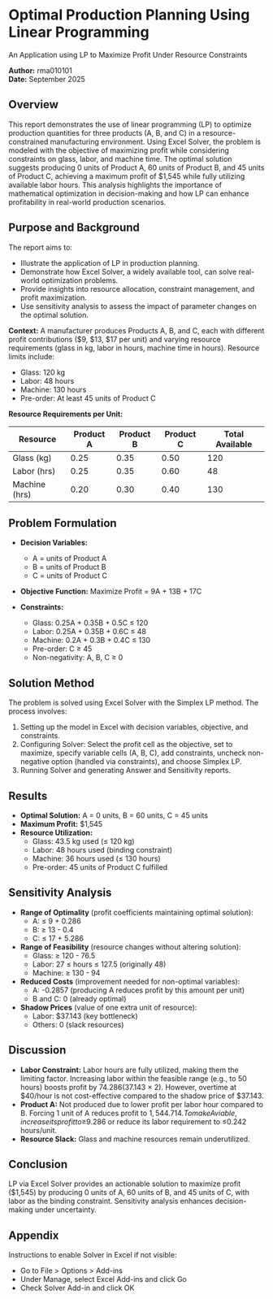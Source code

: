 # Optimal Production Planning Using Linear Programming

An Application using LP to Maximize Profit Under Resource Constraints

**Author:** rma010101  
**Date:** September 2025

## Overview

This report demonstrates the use of linear programming (LP) to optimize production quantities for three products (A, B, and C) in a resource-constrained manufacturing environment. Using Excel Solver, the problem is modeled with the objective of maximizing profit while considering constraints on glass, labor, and machine time. The optimal solution suggests producing 0 units of Product A, 60 units of Product B, and 45 units of Product C, achieving a maximum profit of $1,545 while fully utilizing available labor hours. This analysis highlights the importance of mathematical optimization in decision-making and how LP can enhance profitability in real-world production scenarios.

## Purpose and Background

The report aims to:
- Illustrate the application of LP in production planning.
- Demonstrate how Excel Solver, a widely available tool, can solve real-world optimization problems.
- Provide insights into resource allocation, constraint management, and profit maximization.
- Use sensitivity analysis to assess the impact of parameter changes on the optimal solution.

**Context:** A manufacturer produces Products A, B, and C, each with different profit contributions ($9, $13, $17 per unit) and varying resource requirements (glass in kg, labor in hours, machine time in hours). Resource limits include:
- Glass: 120 kg
- Labor: 48 hours
- Machine: 130 hours
- Pre-order: At least 45 units of Product C

**Resource Requirements per Unit:**

| Resource      | Product A | Product B | Product C | Total Available |
|---------------|-----------|-----------|-----------|-----------------|
| Glass (kg)    | 0.25      | 0.35      | 0.50      | 120             |
| Labor (hrs)   | 0.25      | 0.35      | 0.60      | 48              |
| Machine (hrs) | 0.20      | 0.30      | 0.40      | 130             |

## Problem Formulation

- **Decision Variables:**
  - A = units of Product A
  - B = units of Product B
  - C = units of Product C

- **Objective Function:** Maximize Profit = 9A + 13B + 17C

- **Constraints:**
  - Glass: 0.25A + 0.35B + 0.5C ≤ 120
  - Labor: 0.25A + 0.35B + 0.6C ≤ 48
  - Machine: 0.2A + 0.3B + 0.4C ≤ 130
  - Pre-order: C ≥ 45
  - Non-negativity: A, B, C ≥ 0

## Solution Method

The problem is solved using Excel Solver with the Simplex LP method. The process involves:
1. Setting up the model in Excel with decision variables, objective, and constraints.
2. Configuring Solver: Select the profit cell as the objective, set to maximize, specify variable cells (A, B, C), add constraints, uncheck non-negative option (handled via constraints), and choose Simplex LP.
3. Running Solver and generating Answer and Sensitivity reports.

## Results

- **Optimal Solution:** A = 0 units, B = 60 units, C = 45 units
- **Maximum Profit:** $1,545
- **Resource Utilization:**
  - Glass: 43.5 kg used (≤ 120 kg)
  - Labor: 48 hours used (binding constraint)
  - Machine: 36 hours used (≤ 130 hours)
  - Pre-order: 45 units of Product C fulfilled

## Sensitivity Analysis

- **Range of Optimality** (profit coefficients maintaining optimal solution):
  - A: ≤ 9 + 0.286
  - B: ≥ 13 - 0.4
  - C: ≤ 17 + 5.286
- **Range of Feasibility** (resource changes without altering solution):
  - Glass: ≥ 120 - 76.5
  - Labor: 27 ≤ hours ≤ 127.5 (originally 48)
  - Machine: ≥ 130 - 94
- **Reduced Costs** (improvement needed for non-optimal variables):
  - A: -0.2857 (producing A reduces profit by this amount per unit)
  - B and C: 0 (already optimal)
- **Shadow Prices** (value of one extra unit of resource):
  - Labor: $37.143 (key bottleneck)
  - Others: 0 (slack resources)

## Discussion

- **Labor Constraint:** Labor hours are fully utilized, making them the limiting factor. Increasing labor within the feasible range (e.g., to 50 hours) boosts profit by $74.286 ($37.143 × 2). However, overtime at $40/hour is not cost-effective compared to the shadow price of $37.143.
- **Product A:** Not produced due to lower profit per labor hour compared to B. Forcing 1 unit of A reduces profit to $1,544.714. To make A viable, increase its profit to ≥$9.286 or reduce its labor requirement to ≤0.242 hours/unit.
- **Resource Slack:** Glass and machine resources remain underutilized.

## Conclusion

LP via Excel Solver provides an actionable solution to maximize profit ($1,545) by producing 0 units of A, 60 units of B, and 45 units of C, with labor as the binding constraint. Sensitivity analysis enhances decision-making under uncertainty.

## Appendix

Instructions to enable Solver in Excel if not visible:
- Go to File > Options > Add-ins
- Under Manage, select Excel Add-ins and click Go
- Check Solver Add-in and click OK
